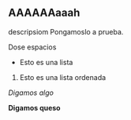 ## AAAAAAaaah
descripsiom
Pongamoslo a prueba. 

Dose espacios

- Esto es una lista

1. Esto es una lista ordenada

*Digamos algo*

**Digamos queso**
